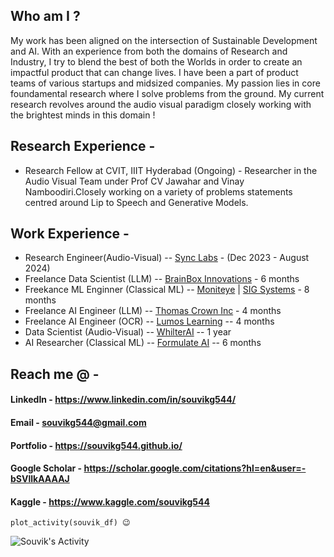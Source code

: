 ## Who am I ? 

My work has been aligned on the intersection of Sustainable Development and AI. With an experience from both the domains of Research and Industry, I try to blend the best of both the Worlds in order to create an impactful product that can change lives. I have been a part of product teams of various startups and midsized companies. My passion lies in core foundamental research where I solve problems from the ground. My current research revolves around the audio visual paradigm closely working with the brightest minds in this domain ! 

## Research Experience -
- Research Fellow at CVIT, IIIT Hyderabad (Ongoing) - Researcher in the Audio Visual Team under Prof CV Jawahar and Vinay Namboodiri.Closely working on a variety of problems statements centred around Lip to Speech and Generative Models.
## Work Experience  -
- Research Engineer(Audio-Visual)      -- [Sync Labs](https://synclabs.so/) - (Dec 2023 - August 2024)
- Freelance Data Scientist (LLM)       -- [BrainBox Innovations](https://brainboxinnovations.com/) - 6 months
- Freekance ML Enginner (Classical ML) -- [Moniteye](https://www.moniteye.co.uk/) | [SIG Systems](https://sigsystems.com/) - 8 months
- Freelance AI Engineer (LLM)          -- [Thomas Crown Inc](https://opencorporates.com/companies/us_ca/1429802) - 4 months
- Freelance AI Engineer (OCR)          -- [Lumos Learning](https://www.lumoslearning.com/llwp/) -- 4 months
- Data Scientist (Audio-Visual)        -- [WhilterAI](https://www.whilter.ai/) -- 1 year           
- AI Researcher (Classical ML)         -- [Formulate AI](https://www.formulateai.in/) -- 6 months

## Reach me @ -

#### LinkedIn                        - https://www.linkedin.com/in/souvikg544/

#### Email                           - souvikg544@gmail.com

#### Portfolio                       - https://souvikg544.github.io/

#### Google Scholar                  - https://scholar.google.com/citations?hl=en&user=-bSVllkAAAAJ

#### Kaggle                          - https://www.kaggle.com/souvikg544


```
plot_activity(souvik_df) 😉 
```

![Souvik's Activity](https://github-readme-activity-graph.vercel.app/graph?username=souvikg544&theme=dracula)
